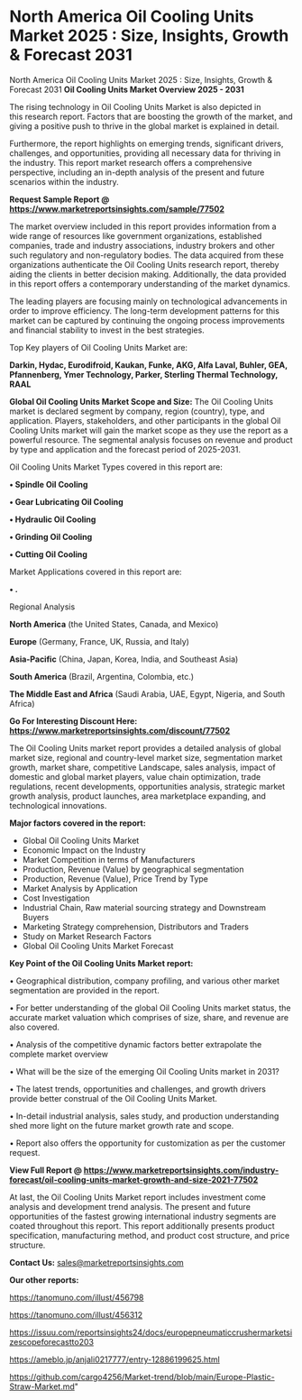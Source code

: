 # North America Oil Cooling Units Market 2025 : Size, Insights, Growth & Forecast 2031
 North America Oil Cooling Units Market 2025 : Size, Insights, Growth & Forecast 2031
<Strong> Oil Cooling Units Market Overview 2025 - 2031</strong>

The rising technology in Oil Cooling Units Market is also depicted in this research report. Factors that are boosting the growth of the market, and giving a positive push to thrive in the global market is explained in detail.

Furthermore, the report highlights on emerging trends, significant drivers, challenges, and opportunities, providing all necessary data for thriving in the industry. This report market research offers a comprehensive perspective, including an in-depth analysis of the present and future scenarios within the industry.

<strong>Request Sample Report @ <a href=https://www.marketreportsinsights.com/sample/77502>https://www.marketreportsinsights.com/sample/77502</a></strong>

The market overview included in this report provides information from a wide range of resources like government organizations, established companies, trade and industry associations, industry brokers and other such regulatory and non-regulatory bodies. The data acquired from these organizations authenticate the Oil Cooling Units research report, thereby aiding the clients in better decision making. Additionally, the data provided in this report offers a contemporary understanding of the market dynamics.

The leading players are focusing mainly on technological advancements in order to improve efficiency. The long-term development patterns for this market can be captured by continuing the ongoing process improvements and financial stability to invest in the best strategies.

Top Key players of Oil Cooling Units Market are:

<strong>Darkin, Hydac, Eurodifroid, Kaukan, Funke, AKG, Alfa Laval, Buhler, GEA, Pfannenberg, Ymer Technology, Parker, Sterling Thermal Technology, RAAL</strong>

<strong><b>Global Oil Cooling Units Market Scope and Size:</b></strong>
The Oil Cooling Units market is declared segment by company, region (country), type, and application. Players, stakeholders, and other participants in the global Oil Cooling Units market will gain the market scope as they use the report as a powerful resource. The segmental analysis focuses on revenue and product by type and application and the forecast period of 2025-2031.

Oil Cooling Units Market Types covered in this report are:

<strong>• Spindle Oil Cooling

• Gear Lubricating Oil Cooling

• Hydraulic Oil Cooling

• Grinding Oil Cooling

• Cutting Oil Cooling</strong>

Market Applications covered in this report are:

<strong>• .</strong> 

Regional Analysis

<strong>North America</strong> (the United States, Canada, and Mexico)

<strong>Europe</strong> (Germany, France, UK, Russia, and Italy)

<strong>Asia-Pacific</strong> (China, Japan, Korea, India, and Southeast Asia)

<strong>South America</strong> (Brazil, Argentina, Colombia, etc.)

<strong>The Middle East and Africa</strong> (Saudi Arabia, UAE, Egypt, Nigeria, and South Africa)

<strong>Go For Interesting Discount Here: <a href=https://www.marketreportsinsights.com/discount/77502>https://www.marketreportsinsights.com/discount/77502</a></strong>

The Oil Cooling Units market report provides a detailed analysis of global market size, regional and country-level market size, segmentation market growth, market share, competitive Landscape, sales analysis, impact of domestic and global market players, value chain optimization, trade regulations, recent developments, opportunities analysis, strategic market growth analysis, product launches, area marketplace expanding, and technological innovations.

<strong><b>Major factors covered in the report:</b></strong>
<ul>
  <li>Global Oil Cooling Units Market </li>
  <li>Economic Impact on the Industry</li>
  <li>Market Competition in terms of Manufacturers</li>
  <li>Production, Revenue (Value) by geographical segmentation</li>
  <li>Production, Revenue (Value), Price Trend by Type</li>
  <li>Market Analysis by Application</li>
  <li>Cost Investigation</li>
  <li>Industrial Chain, Raw material sourcing strategy and Downstream Buyers</li>
  <li>Marketing Strategy comprehension, Distributors and Traders</li>
  <li>Study on Market Research Factors</li>
  <li>Global Oil Cooling Units Market Forecast</li>
</ul>

<strong><b>Key Point of the Oil Cooling Units Market report:</b></strong>

• Geographical distribution, company profiling, and various other market segmentation are provided in the report.

• For better understanding of the global Oil Cooling Units market status, the accurate market valuation which comprises of size, share, and revenue are also covered.

• Analysis of the competitive dynamic factors better extrapolate the complete market overview

• What will be the size of the emerging Oil Cooling Units market in 2031?

• The latest trends, opportunities and challenges, and growth drivers provide better construal of the Oil Cooling Units Market.

• In-detail industrial analysis, sales study, and production understanding shed more light on the future market growth rate and scope.

• Report also offers the opportunity for customization as per the customer request.

<strong><b>View Full Report @ <a href=https://www.marketreportsinsights.com/industry-forecast/oil-cooling-units-market-growth-and-size-2021-77502>https://www.marketreportsinsights.com/industry-forecast/oil-cooling-units-market-growth-and-size-2021-77502</a></b></strong>


At last, the Oil Cooling Units Market report includes investment come analysis and development trend analysis. The present and future opportunities of the fastest growing international industry segments are coated throughout this report. This report additionally presents product specification, manufacturing method, and product cost structure, and price structure.

<strong>Contact Us:</strong>
sales@marketreportsinsights.com

<strong>Our other reports:</strong>

<a href=https://tanomuno.com/illust/456798>https://tanomuno.com/illust/456798</a>

<a href=https://tanomuno.com/illust/456312>https://tanomuno.com/illust/456312</a>

<a href=https://issuu.com/reportsinsights24/docs/europepneumaticcrushermarketsizescopeforecastto203>https://issuu.com/reportsinsights24/docs/europepneumaticcrushermarketsizescopeforecastto203</a>

<a href=https://ameblo.jp/anjali0217777/entry-12886199625.html>https://ameblo.jp/anjali0217777/entry-12886199625.html</a>

<a href=https://github.com/cargo4256/Market-trend/blob/main/Europe-Plastic-Straw-Market.md>https://github.com/cargo4256/Market-trend/blob/main/Europe-Plastic-Straw-Market.md</a>"
